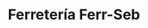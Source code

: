 ---
title: "Ferretería Ferr-Seb"
url: /las-lajas/ferreteria-ferr-seb-juan-ignacio-alsina/
shop: hardware
---
